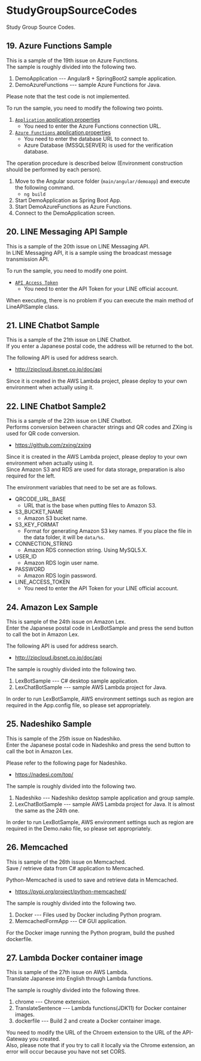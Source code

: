 # StudyGroupSourceCodes
Study Group Source Codes.

## 19. Azure Functions Sample
This is a sample of the 19th issue on Azure Functions.  
The sample is roughly divided into the following two.  
1. DemoApplication --- Angular8 + SpringBoot2 sample application.
2. DemoAzureFunctions --- sample Azure Functions for Java.

Please note that the test code is not implemented.

To run the sample, you need to modify the following two points.  
1. [`Application` application.properties](https://github.com/PUreatioCorp/StudyGroupSourceCodes/blob/master/19_AzureFunctions/DemoApplication/src/main/resources/application.properties)
   - You need to enter the Azure Functions connection URL.
2. [`Azure Functions` application.properties](https://github.com/PUreatioCorp/StudyGroupSourceCodes/blob/master/19_AzureFunctions/DemoAzureFunctions/src/main/resources/application.properties)
   - You need to enter the database URL to connect to.
   - Azure Database (MSSQLSERVER) is used for the verification database.

The operation procedure is described below (Environment construction should be performed by each person).  
1. Move to the Angular source folder (`main/angular/demoapp`) and execute the following command.
   - `ng build`
2. Start DemoApplication as Spring Boot App.
3. Start DemoAzureFunctions as Azure Functions.
4. Connect to the DemoApplication screen.

## 20. LINE Messaging API Sample
This is a sample of the 20th issue on LINE Messaging API.  
In LINE Messaging API, it is a sample using the broadcast message transmission API.

To run the sample, you need to modify one point.
- [`API Access Token`](https://github.com/PUreatioCorp/StudyGroupSourceCodes/blob/a4c4b80b9fab03a761db42cf67fc5ab1620e171b/20_LineMessagingAPISample/src/main/java/com/pureatio/line/api/sample/LineAPISample.java#L28)
  - You need to enter the API Token for your LINE official account.

When executing, there is no problem if you can execute the main method of LineAPISample class.

## 21. LINE Chatbot Sample
This is a sample of the 21th issue on LINE Chatbot.  
If you enter a Japanese postal code, the address will be returned to the bot.

The following API is used for address search.
- http://zipcloud.ibsnet.co.jp/doc/api

Since it is created in the AWS Lambda project, please deploy to your own environment when actually using it.

## 22. LINE Chatbot Sample2
This is a sample of the 22th issue on LINE Chatbot.  
Performs conversion between character strings and QR codes and ZXing is used for QR code conversion.
- https://github.com/zxing/zxing

Since it is created in the AWS Lambda project, please deploy to your own environment when actually using it.  
Since Amazon S3 and RDS are used for data storage, preparation is also required for the left.

The environment variables that need to be set are as follows.
- QRCODE_URL_BASE
  - URL that is the base when putting files to Amazon S3.
- S3_BUCKET_NAME
  - Amazon S3 bucket name.
- S3_KEY_FORMAT
  - Format for generating Amazon S3 key names. If you place the file in the data folder, it will be `data/%s`.
- CONNECTION_STRING
  - Amazon RDS connection string. Using MySQL5.X.
- USER_ID
  - Amazon RDS login user name.
- PASSWORD
  - Amazon RDS login password.
- LINE_ACCESS_TOKEN
  - You need to enter the API Token for your LINE official account.

## 24. Amazon Lex Sample
This is sample of the 24th issue on Amazon Lex.  
Enter the Japanese postal code in LexBotSample and press the send button to call the bot in Amazon Lex.

The following API is used for address search.
- http://zipcloud.ibsnet.co.jp/doc/api

The sample is roughly divided into the following two.  
1. LexBotSample --- C# desktop sample application.
2. LexChatBotSample --- sample AWS Lambda project for Java.

In order to run LexBotSample, AWS environment settings such as region are required in the App.config file, so please set appropriately.

## 25. Nadeshiko Sample
This is sample of the 25th issue on Nadeshiko.  
Enter the Japanese postal code in Nadeshiko and press the send button to call the bot in Amazon Lex.

Please refer to the following page for Nadeshiko.
- https://nadesi.com/top/

The sample is roughly divided into the following two.  
1. Nadeshiko --- Nadeshiko desktop sample application and group sample.
2. LexChatBotSample --- sample AWS Lambda project for Java. It is almost the same as the 24th one.

In order to run LexBotSample, AWS environment settings such as region are required in the Demo.nako file, so please set appropriately.

## 26. Memcached
This is sample of the 26th issue on Memcached.  
Save / retrieve data from C# application to Memcached.

Python-Memcached is used to save and retrieve data in Memcached.
- https://pypi.org/project/python-memcached/

The sample is roughly divided into the following two.  
1. Docker --- Files used by Docker including Python program.
2. MemcachedFormApp --- C# GUI application.

For the Docker image running the Python program, build the pushed dockerfile.

## 27. Lambda Docker container image
This is sample of the 27th issue on AWS Lambda.  
Translate Japanese into English through Lambda functions.

The sample is roughly divided into the following three.  
1. chrome --- Chrome extension.
2. TranslateSentence --- Lambda functions(JDK11) for Docker container images.
3. dockerfile --- Build 2 and create a Docker container image.

You need to modify the URL of the Chroem extension to the URL of the API-Gateway you created.  
Also, please note that if you try to call it locally via the Chrome extension, an error will occur because you have not set CORS.
